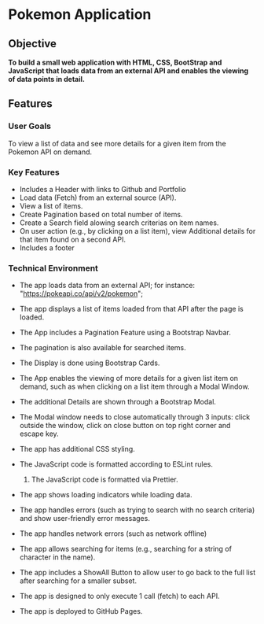 # Pokemon Application

## Objective

**To build a small web application with HTML, CSS, BootStrap and JavaScript that loads data from an external API and enables the viewing of data points in detail.**

## Features

### User Goals

To view a list of data and see more details for a given item from the Pokemon API on demand.

### Key Features

- Includes a Header with links to Github and Portfolio
- Load data (Fetch) from an external source (API).
- View a list of items.
- Create Pagination based on total number of items.
- Create a Search field alowing search criterias on item names.
- On user action (e.g., by clicking on a list item), view Additional details for that item found on a second API.
- Includes a footer

### Technical Environment

- The app loads data from an external API; for instance: "https://pokeapi.co/api/v2/pokemon";

- The app displays a list of items loaded from that API after the page is loaded.
- The App includes a Pagination Feature using a Bootstrap Navbar.
- The pagination is also available for searched items.
- The Display is done using Bootstrap Cards.
- The App enables the viewing of more details for a given list item on
  demand, such as when clicking on a list item through a Modal Window.
- The additional Details are shown through a Bootstrap Modal.
- The Modal window needs to close automatically through 3 inputs: click outside the window, click on close button on top right corner and escape key.
- The app has additional CSS styling.
- The JavaScript code is formatted according to ESLint rules.
  1. The JavaScript code is formatted via Prettier.
- The app shows loading indicators while loading data.
- The app handles errors (such as trying to search with no search criteria) and show user-friendly error messages.
- The app handles network errors (such as network offline)
- The app allows searching for items (e.g., searching for a string of character in the name).
- The app includes a ShowAll Button to allow user to go back to the full list after searching for a smaller subset.
- The app is designed to only execute 1 call (fetch) to each API.
- The app is deployed to GitHub Pages.
